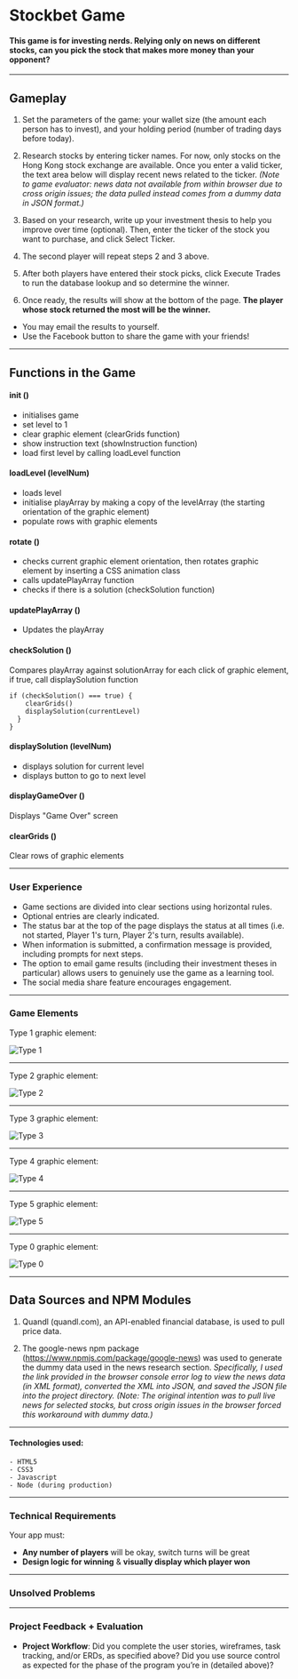 # Stockbet Game

#### This game is for investing nerds. Relying only on news on different stocks, can you pick the stock that makes more money than your opponent?

---
## Gameplay

1. Set the parameters of the game: your wallet size (the amount each person has to invest), and your holding period (number of trading days before today).

2. Research stocks by entering ticker names. For now, only stocks on the Hong Kong stock exchange are available. Once you enter a valid ticker, the text area below will display recent news related to the ticker.
_(Note to game evaluator: news data not available from within browser due to cross origin issues; the data pulled instead comes from a dummy data in JSON format.)_

3. Based on your research, write up your investment thesis to help you improve over time (optional). Then, enter the ticker of the stock you want to purchase, and click Select Ticker.

4. The second player will repeat steps 2 and 3 above.

5. After both players have entered their stock picks, click Execute Trades to run the database lookup and so determine the winner.

6. Once ready, the results will show at the bottom of the page. __The player whose stock returned the most will be the winner.__
* You may email the results to yourself.
* Use the Facebook button to share the game with your friends!

---

## Functions in the Game

#### init ()
* initialises game
* set level to 1
* clear graphic element (clearGrids function)
* show instruction text (showInstruction function)
* load first level by calling loadLevel function

#### loadLevel (levelNum)
* loads level
* initialise playArray by making a copy of the levelArray (the starting orientation of the graphic element)
* populate rows with graphic elements

#### rotate ()
* checks current graphic element orientation, then rotates graphic element by inserting a CSS animation class
* calls updatePlayArray function
* checks if there is a solution (checkSolution function)

#### updatePlayArray ()
* Updates the playArray

#### checkSolution ()
Compares playArray against solutionArray for each click of graphic element, if true, call displaySolution function
```
if (checkSolution() === true) {
    clearGrids()
    displaySolution(currentLevel)
  }
}
```
#### displaySolution (levelNum)
* displays solution for current level
* displays button to go to next level

#### displayGameOver ()
Displays "Game Over" screen

#### clearGrids ()
Clear rows of graphic elements

---

### User Experience

* Game sections are divided into clear sections using horizontal rules.
* Optional entries are clearly indicated.
* The status bar at the top of the page displays the status at all times (i.e. not started, Player 1's turn, Player 2's turn, results available).
* When information is submitted, a confirmation message is provided, including prompts for next steps.
* The option to email game results (including their investment theses in particular) allows users to genuinely use the game as a learning tool.
* The social media share feature encourages engagement. 

---
### Game Elements
Type 1 graphic element:

![Type 1](https://github.com/wdi-sg/wdi-project-1-johnacs/raw/master/assets/readme/type1.jpg)

---
Type 2 graphic element:

![Type 2](https://github.com/wdi-sg/wdi-project-1-johnacs/raw/master/assets/readme/type2.jpg)

---
Type 3 graphic element:

![Type 3](https://github.com/wdi-sg/wdi-project-1-johnacs/raw/master/assets/readme/type3.jpg)

---
Type 4 graphic element:

![Type 4](https://github.com/wdi-sg/wdi-project-1-johnacs/raw/master/assets/readme/type4.jpg)

---
Type 5 graphic element:

![Type 5](https://github.com/wdi-sg/wdi-project-1-johnacs/raw/master/assets/readme/type5.jpg)

---
Type 0 graphic element:

![Type 0](https://github.com/wdi-sg/wdi-project-1-johnacs/raw/master/assets/readme/type0.jpg)

---

## Data Sources and NPM Modules

1. Quandl (quandl.com), an API-enabled financial database, is used to pull price data.

2. The google-news npm package (https://www.npmjs.com/package/google-news) was used to generate the dummy data used in the news research section.
_Specifically, I used the link provided in the browser console error log to view the news data (in XML format), converted the XML into JSON, and saved the JSON file into the project directory. (Note: The original intention was to pull live news for selected stocks, but cross origin issues in the browser forced this workaround with dummy data.)_

___

#### Technologies used:
```
- HTML5
- CSS3
- Javascript
- Node (during production)
```

---

### Technical Requirements

Your app must:

* **Any number of players** will be okay, switch turns will be great
* **Design logic for winning** & **visually display which player won**

---

### Unsolved Problems

---

### Project Feedback + Evaluation

* __Project Workflow__: Did you complete the user stories, wireframes, task tracking, and/or ERDs, as specified above? Did you use source control as expected for the phase of the program you’re in (detailed above)?
